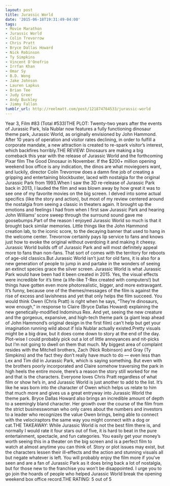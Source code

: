 ```yaml
---
layout: post
title: Jurassic World
date: '2015-06-18T19:31:49-04:00'
tags:
- Movie Marathon
- Jurassic World
- Colin Trevorrow
- Chris Pratt
- Bryce Dallas Howard
- Nick Robinson
- Ty Simpkins
- Vincent D'Onofrio
- Irrfan Khan
- Omar Sy
- B.D. Wong
- Jake Johnson
- Lauren Lapkus
- Brian Tee
- Judy Greer
- Andy Buckley
- Jimmy Fallon
tumblr_url: http://reelmatt.com/post/121874764533/jurassic-world
---
```

Year 3, Film #83 (Total #533)THE PLOT: Twenty-two years after the events of Jurassic Park, Isla Nublar now features a fully functioning dinosaur theme park, Jurassic World, as originally envisioned by John Hammond. After 10 years of operation and visitor rates declining, in order to fulfill a corporate mandate, a new attraction is created to re-spark visitor’s interest, which backfires horribly.THE REVIEW: Dinosaurs are making a big comeback this year with the release of Jurassic World and the forthcoming Pixar film The Good Dinosaur in November. If the $200+ million opening weekend box office is any indication, the dinos are what moviegoers want, and luckily, director Colin Trevorrow does a damn fine job of creating a gripping and entertaining blockbuster, laced with nostalgia for the original Jurassic Park from 1993.When I saw the 3D re-release of Jurassic Park back in 2013, I lauded the film and was blown away by how great it was to see one of my favorite movies on the big screen. I delved into some actual specifics (like the story and action), but most of my review centered around the nostalgia from seeing a classic in theaters again. It brought up the emotions and feelings I had from when I first saw Jurassic Park and hearing John Williams’ score sweep through the surround sound gave me goosebumps.Part of the reason I enjoyed Jurassic World so much is that it brought back similar memories. Little things like the John Hammond creation lab, to the iconic score, to the decaying banner that used to hang in the welcome center. Trevorrow certainly pays lip service to fans and knows just how to evoke the original without overdoing it and making it cheesy. Jurassic World builds off of Jurassic Park and will most definitely appeal more to fans than non-fans. That sort of comes with the territory for reboots of age-old classics.But Jurassic World isn’t just for old fans, it is also for a new generation of people to jump in and partake in the wonders of seeing an extinct species grace the silver screen. Jurassic World is what Jurassic Park would have been had it been created in 2015. Yes, the visual effects were incredible for it’s time (a life-like T-Rex created with computers!) but things have gotten even more photorealistic, bigger, and more extravagant. It’s funny, because one of the themes/messages of the film is against the rise of excess and lavishness and yet that only helps the film succeed. You would think Owen (Chris Pratt) is right when he says, “They’re dinosaurs, wow enough,” in response to Claire (Bryce Dallas Howard) explaining the new genetically-modified Indominus Rex. And yet, seeing the new creature and the gorgeous, expansive, and high-tech theme park (a giant leap ahead of John Hammond’s original design in the first film) can’t help but get your imagination running wild about if Isla Nublar actually existed.Pretty visuals might be a big draw, but it does come down to story at the end of the day. Plot-wise I could probably pick out a lot of little annoyances and nit-picks but I’m not going to dwell on them that much. My biggest area of complaint resides with the Mitchell brothers, Zach (Nick Robinson) and Gray (Ty Simpkins) and the fact they don’t really have much to do — even less than Lex and Tim did in Jurassic Park, which is saying something. But even with the brothers poorly incorporated and Claire somehow traversing the park in high heels the entire movie, there’s a reason the story still worked for me and that is the characters. Everyone loves Chris Pratt regardless of what film or show he’s in, and Jurassic World is just another to add to the list. It’s like he was born into the character of Owen which helps us relate to him that much more and gives us a great entryway into Jurassic World the theme park. Bryce Dallas Howard also brings an incredible amount of depth to a seemingly bland character. Her growth over the course of the film from the strict businesswoman who only cares about the numbers and investors to a leader who recognizes the value Owen brings, being able to connect with the velociraptors the same way you might connect with a dog or cat.THE TAKEAWAY: While Jurassic World is not the best film there is, and normally I would rate it four stars out of five, it is hard to beat in the pure entertainment, spectacle, and fun categories. You easily get your money’s worth seeing this in a theater on the big screen and is a perfect film to watch at almost anytime you can think of. Story or plot issues may exist, but the characters lessen their ill-effects and the action and stunning visuals all but negate whatever is left. You will probably enjoy the film more if you’ve seen and are a fan of Jurassic Park as it does bring back a lot of nostalgia, but for those new to the franchise you won’t be disappointed. I urge you to go join the hoards of people who helped Jurassic World break the opening weekend box office record.THE RATING: 5 out of 5
